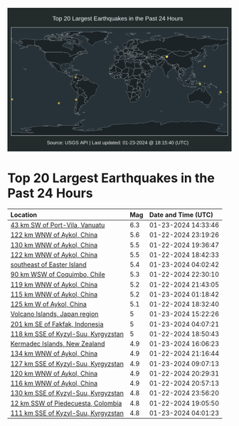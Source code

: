 ![Map](./map.png)

# Top 20 Largest Earthquakes in the Past 24 Hours

| Location | Mag | Date and Time (UTC) |
|:---|:---|:---|
| [43 km SW of Port-Vila, Vanuatu](https://earthquake.usgs.gov/earthquakes/eventpage/us7000lt73) | 6.3 | 01-23-2024 14:33:46 |
| [122 km WNW of Aykol, China](https://earthquake.usgs.gov/earthquakes/eventpage/us7000lt29) | 5.6 | 01-22-2024 23:19:26 |
| [130 km WNW of Aykol, China](https://earthquake.usgs.gov/earthquakes/eventpage/us7000lt0j) | 5.5 | 01-22-2024 19:36:47 |
| [122 km WNW of Aykol, China](https://earthquake.usgs.gov/earthquakes/eventpage/us7000lt02) | 5.5 | 01-22-2024 18:42:33 |
| [southeast of Easter Island](https://earthquake.usgs.gov/earthquakes/eventpage/us7000lt48) | 5.4 | 01-23-2024 04:02:42 |
| [90 km WSW of Coquimbo, Chile](https://earthquake.usgs.gov/earthquakes/eventpage/us7000lt1x) | 5.3 | 01-22-2024 22:30:10 |
| [119 km WNW of Aykol, China](https://earthquake.usgs.gov/earthquakes/eventpage/us7000lt1d) | 5.2 | 01-22-2024 21:43:05 |
| [115 km WNW of Aykol, China](https://earthquake.usgs.gov/earthquakes/eventpage/us7000lt2y) | 5.2 | 01-23-2024 01:18:42 |
| [125 km W of Aykol, China](https://earthquake.usgs.gov/earthquakes/eventpage/us7000lszy) | 5.1 | 01-22-2024 18:32:40 |
| [Volcano Islands, Japan region](https://earthquake.usgs.gov/earthquakes/eventpage/us7000lt7f) | 5 | 01-23-2024 15:22:26 |
| [201 km SE of Fakfak, Indonesia](https://earthquake.usgs.gov/earthquakes/eventpage/us7000lt45) | 5 | 01-23-2024 04:07:21 |
| [118 km SSE of Kyzyl-Suu, Kyrgyzstan](https://earthquake.usgs.gov/earthquakes/eventpage/us7000lt09) | 5 | 01-22-2024 18:50:43 |
| [Kermadec Islands, New Zealand](https://earthquake.usgs.gov/earthquakes/eventpage/us7000lt7v) | 4.9 | 01-23-2024 16:06:23 |
| [134 km WNW of Aykol, China](https://earthquake.usgs.gov/earthquakes/eventpage/us7000lt16) | 4.9 | 01-22-2024 21:16:44 |
| [127 km SSE of Kyzyl-Suu, Kyrgyzstan](https://earthquake.usgs.gov/earthquakes/eventpage/us7000lt5h) | 4.9 | 01-23-2024 09:07:13 |
| [120 km WNW of Aykol, China](https://earthquake.usgs.gov/earthquakes/eventpage/us7000lt0u) | 4.9 | 01-22-2024 20:29:31 |
| [116 km WNW of Aykol, China](https://earthquake.usgs.gov/earthquakes/eventpage/us7000lt11) | 4.9 | 01-22-2024 20:57:13 |
| [130 km SSE of Kyzyl-Suu, Kyrgyzstan](https://earthquake.usgs.gov/earthquakes/eventpage/us7000lt2g) | 4.8 | 01-22-2024 23:56:20 |
| [12 km SSW of Piedecuesta, Colombia](https://earthquake.usgs.gov/earthquakes/eventpage/us7000lt0d) | 4.8 | 01-22-2024 19:05:50 |
| [111 km SSE of Kyzyl-Suu, Kyrgyzstan](https://earthquake.usgs.gov/earthquakes/eventpage/us7000lt3t) | 4.8 | 01-23-2024 04:01:23 |
